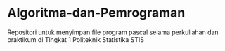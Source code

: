 # Algoritma-dan-Pemrograman
Repositori untuk menyimpan file program pascal selama perkuliahan dan praktikum di Tingkat 1 Politeknik Statistika STIS
